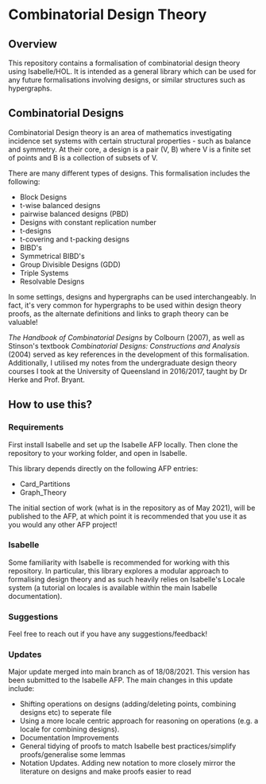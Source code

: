 # Combinatorial Design Theory 

## Overview

This repository contains a formalisation of combinatorial design theory using Isabelle/HOL. It is intended as a general library which can be used for any future formalisations involving designs, or similar structures such as hypergraphs. 

## Combinatorial Designs

Combinatorial Design theory is an area of mathematics investigating incidence set systems with certain structural properties - such as balance and symmetry. At their core, a design is a pair (V, B) where V is a finite set of points and B is a collection of subsets of V. 

There are many different types of designs. This formalisation includes the following: 
- Block Designs
- t-wise balanced designs
- pairwise balanced designs (PBD)
- Designs with constant replication number
- t-designs
- t-covering and t-packing designs
- BIBD's
- Symmetrical BIBD's
- Group Divisible Designs (GDD)
- Triple Systems
- Resolvable Designs

In some settings, designs and hypergraphs can be used interchangeably. In fact, it's very common for hypergraphs to be used within design theory proofs, as the alternate definitions and links to graph theory can be valuable!

*The Handbook of Combinatorial Designs* by Colbourn (2007), as well as Stinson's textbook *Combinatorial Designs: Constructions and Analysis* (2004) served as key references in the development of this formalisation. Additionally, I utilised my notes from the undergraduate design theory courses I took at the University of Queensland in 2016/2017, taught by Dr Herke and Prof. Bryant. 

## How to use this? 

### Requirements

First install Isabelle and set up the Isabelle AFP locally. Then clone the repository to your working folder, and open in Isabelle.

This library depends directly on the following AFP entries: 
- Card_Partitions
- Graph_Theory

The initial section of work (what is in the repository as of May 2021), will be published to the AFP, at which point it is recommended that you use it as you would any other AFP project!

### Isabelle
Some familiarity with Isabelle is recommended for working with this repository. In particular, this library explores a modular approach to formalising design theory and as such heavily relies on Isabelle's Locale system (a tutorial on locales is available within the main Isabelle documentation).

### Suggestions
Feel free to reach out if you have any suggestions/feedback!

### Updates
Major update merged into main branch as of 18/08/2021. This version has been submitted to the Isabelle AFP. The main changes in this update include: 
- Shifting operations on designs (adding/deleting points, combining designs etc) to seperate file
- Using a more locale centric approach for reasoning on operations (e.g. a locale for combining designs).
- Documentation Improvements
- General tidying of proofs to match Isabelle best practices/simplify proofs/generalise some lemmas
- Notation Updates. Adding new notation to more closely mirror the literature on designs and make proofs easier to read
